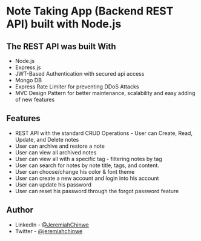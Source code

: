 # Note Taking App (Backend REST API) built with Node.js

## The REST API was built With

- Node.js
- Express.js
- JWT-Based Authentication with secured api access
- Mongo DB
- Express Rate Limiter for preventing DDoS Attacks
- MVC Design Pattern for better maintenance, scalability and easy adding of new features

## Features

- REST API with the standard CRUD Operations - User can Create, Read, Update, and Delete notes
- User can archive and restore a note
- User can view all archived notes
- User can view all with a specific tag - filtering notes by tag
- User can search for notes by note title, tags, and content.
- User can choose/change his color & font theme
- User can create a new account and login into his account
- User can update his password
- User can reset his password through the forgot password feature

## Author

- LinkedIn - [@JeremiahChinwe](https://www.linkedin.com/in/jeremiah-chinwe-057180268)
- Twitter - [@jeremiahchinwe](https://www.twitter.com/jeremiahchinwe)

